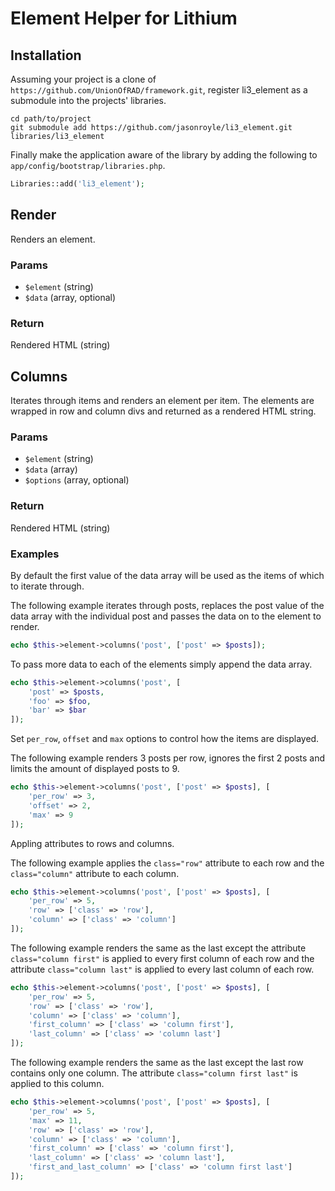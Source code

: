 # Element Helper for Lithium

## Installation

Assuming your project is a clone of `https://github.com/UnionOfRAD/framework.git`, register li3_element as a submodule into the projects' libraries.

```
cd path/to/project
git submodule add https://github.com/jasonroyle/li3_element.git libraries/li3_element
```

Finally make the application aware of the library by adding the following to `app/config/bootstrap/libraries.php`.

```php
Libraries::add('li3_element');
```

## Render

Renders an element.

### Params

* `$element` (string)
* `$data` (array, optional)

### Return

Rendered HTML (string)

## Columns

Iterates through items and renders an element per item. The elements are wrapped in row and column divs and returned as a rendered HTML string.

### Params

* `$element` (string)
* `$data` (array)
* `$options` (array, optional)

### Return

Rendered HTML (string)

### Examples

By default the first value of the data array will be used as the items of which to iterate through.

The following example iterates through posts, replaces the post value of the data array with the individual post and passes the data on to the element to render.

```php
echo $this->element->columns('post', ['post' => $posts]);
```

To pass more data to each of the elements simply append the data array.

```php
echo $this->element->columns('post', [
	'post' => $posts,
	'foo' => $foo,
	'bar' => $bar
]);
```

Set `per_row`, `offset` and `max` options to control how the items are displayed.

The following example renders 3 posts per row, ignores the first 2 posts and limits the amount of displayed posts to 9.

```php
echo $this->element->columns('post', ['post' => $posts], [
	'per_row' => 3,
	'offset' => 2,
	'max' => 9
]);
```

Appling attributes to rows and columns.

The following example applies the `class="row"` attribute to each row and the `class="column"` attribute to each column.

```php
echo $this->element->columns('post', ['post' => $posts], [
	'per_row' => 5,
	'row' => ['class' => 'row'],
	'column' => ['class' => 'column']
]);
```

The following example renders the same as the last except the attribute `class="column first"` is applied to every first column of each row and the attribute `class="column last"` is applied to every last column of each row.

```php
echo $this->element->columns('post', ['post' => $posts], [
	'per_row' => 5,
	'row' => ['class' => 'row'],
	'column' => ['class' => 'column'],
	'first_column' => ['class' => 'column first'],
	'last_column' => ['class' => 'column last']
]);
```

The following example renders the same as the last except the last row contains only one column. The attribute `class="column first last"` is applied to this column.

```php
echo $this->element->columns('post', ['post' => $posts], [
	'per_row' => 5,
	'max' => 11,
	'row' => ['class' => 'row'],
	'column' => ['class' => 'column'],
	'first_column' => ['class' => 'column first'],
	'last_column' => ['class' => 'column last'],
	'first_and_last_column' => ['class' => 'column first last']
]);
```
